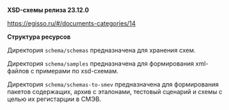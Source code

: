 **XSD-схемы релиза 23.12.0**

https://egisso.ru/#/documents-categories/14

**Структура ресурсов**

Директория `schema/schemas` предназначена для хранения схем.

Директория `schema/samples` предназначена для формирования xml-файлов с примерами по xsd-схемам.

Директория `schema/schemas-to-smev` предназначена для формирования пакетов содержащих, архив с эталонами, тестовый сценарий и схемы 
с целью их регистарции в СМЭВ. 
